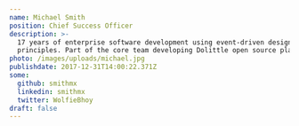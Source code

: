 ```yaml
---
name: Michael Smith
position: Chief Success Officer
description: >-
  17 years of enterprise software development using event-driven design
  principles. Part of the core team developing Dolittle open source platform.
photo: /images/uploads/michael.jpg
publishdate: 2017-12-31T14:00:22.371Z
some:
  github: smithmx
  linkedin: smithmx
  twitter: WolfieBhoy
draft: false
---
```


